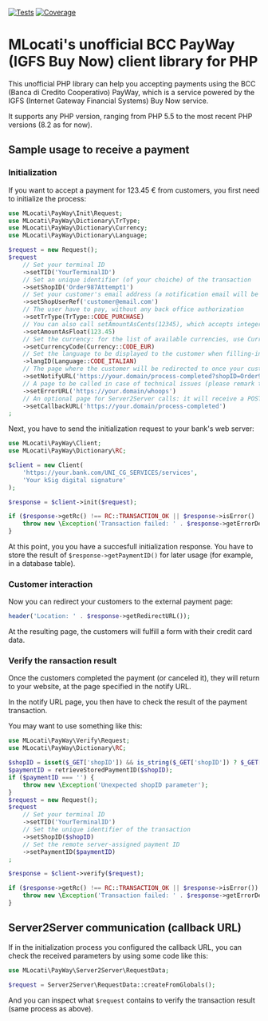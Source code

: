 [![Tests](https://github.com/mlocati/PayWay/actions/workflows/test.yml/badge.svg?branch=main)](https://github.com/mlocati/PayWay/actions/workflows/test.yml)
[![Coverage](https://coveralls.io/repos/github/mlocati/PayWay/badge.svg?branch=main)](https://coveralls.io/github/mlocati/PayWay?branch=main)

# MLocati's unofficial BCC PayWay (IGFS Buy Now) client library for PHP

This unofficial PHP library can help you accepting payments using the BCC (Banca di Credito Cooperativo) PayWay, which is a service powered by the IGFS (Internet Gateway Financial Systems) Buy Now service.

It supports any PHP version, ranging from PHP 5.5 to the most recent PHP versions (8.2 as for now).

## Sample usage to receive a payment

### Initialization

If you want to accept a payment for 123.45 &euro; from customers, you first need to initialize the process:

```php
use MLocati\PayWay\Init\Request;
use MLocati\PayWay\Dictionary\TrType;
use MLocati\PayWay\Dictionary\Currency;
use MLocati\PayWay\Dictionary\Language;

$request = new Request();
$request
    // Set your terminal ID
    ->setTID('YourTerminalID')
    // Set an unique identifier (of your choiche) of the transaction
    ->setShopID('Order987Attempt1')
    // Set your customer's email address (a notification email will be sent to this address)
    ->setShopUserRef('customer@email.com')
    // The user have to pay, without any back office authorization
    ->setTrType(TrType::CODE_PURCHASE)
    // You can also call setAmountAsCents(12345), which accepts integer numbers instead of floating point numbers
    ->setAmountAsFloat(123.45)
    // Set the currency: for the list of available currencies, use Currency::getDictionary()
    ->setCurrencyCode(Currency::CODE_EUR)
    // Set the language to be displayed to the customer when filling-in the data: for the list of available language, use Language::getDictionary()
    ->langID(Language::CODE_ITALIAN)
    // The page where the customer will be redirected to once your customer will have paid
    ->setNotifyURL('https://your.domain/process-completed?shopID=Order987Attempt1')
    // A page to be called in case of technical issues (please remark that if the transaction failed, the customer will be still redirected to the notifyURL page)
    ->setErrorURL('https://your.domain/whoops')
    // An optional page for Server2Server calls: it will receive a POST request with the transaction details
    ->setCallbackURL('https://your.domain/process-completed')
;
```

Next, you have to send the initialization request to your bank's web server:

```php
use MLocati\PayWay\Client;
use MLocati\PayWay\Dictionary\RC;

$client = new Client(
    'https://your.bank.com/UNI_CG_SERVICES/services',
    'Your kSig digital signature'
);

$response = $client->init($request);

if ($response->getRc() !== RC::TRANSACTION_OK || $response->isError() || $response->getRedirectURL() === '') {
    throw new \Exception('Transaction failed: ' . $response->getErrorDesc());
}
```

At this point, you you have a succesfull initialization response.
You have to store the result of `$response->getPaymentID()` for later usage (for example, in a database table).

### Customer interaction

Now you can redirect your customers to the external payment page:

```php
header('Location: ' . $response->getRedirectURL());
```

At the resulting page, the customers will fulfill a form with their credit card data.

### Verify the ransaction result

Once the customers completed the payment (or canceled it), they will return to your website, at the page specified in the notify URL.

In the notify URL page, you then have to check the result of the payment transaction.

You may want to use something like this:

```php
use MLocati\PayWay\Verify\Request;
use MLocati\PayWay\Dictionary\RC;

$shopID = isset($_GET['shopID']) && is_string($_GET['shopID']) ? $_GET['shopID'] : '';
$paymentID = retrieveStoredPaymentID($shopID);
if ($paymentID === '') {
    throw new \Exception('Unexpected shopID parameter');
}
$request = new Request();
$request
    // Set your terminal ID
    ->setTID('YourTerminalID')
    // Set the unique identifier of the transaction
    ->setShopID($shopID)
    // Set the remote server-assigned payment ID
    ->setPaymentID($paymentID)
;

$response = $client->verify($request);

if ($response->getRc() !== RC::TRANSACTION_OK || $response->isError()) {
    throw new \Exception('Transaction failed: ' . $response->getErrorDesc());
}
```

## Server2Server communication (callback URL)

If in the initialization process you configured the callback URL, you can check the received parameters by using some code like this:

```php
use MLocati\PayWay\Server2Server\RequestData;

$request = Server2Server\RequestData::createFromGlobals();
```

And you can inspect what `$request` contains to verify the transaction result (same process as above).


